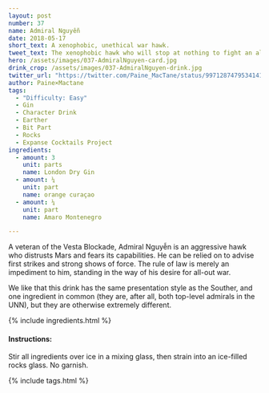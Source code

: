 ```yaml
---
layout: post
number: 37
name: Admiral Nguyễn
date: 2018-05-17
short_text: A xenophobic, unethical war hawk.
tweet_text: The xenophobic hawk who will stop at nothing to fight an all-out war with Mars.
hero: /assets/images/037-AdmiralNguyen-card.jpg
drink_crop: /assets/images/037-AdmiralNguyen-drink.jpg
twitter_url: "https://twitter.com/Paine_MacTane/status/997128747953414144"
author: Paine×Mactane
tags: 
  - "Difficulty: Easy"
  - Gin
  - Character Drink
  - Earther
  - Bit Part
  - Rocks
  - Expanse Cocktails Project
ingredients:
  - amount: 3
    unit: parts
    name: London Dry Gin
  - amount: ¼
    unit: part
    name: orange curaçao
  - amount: ¼
    unit: part
    name: Amaro Montenegro

---
```


A veteran of the Vesta Blockade, Admiral Nguyễn is an aggressive hawk who distrusts Mars and fears its capabilities. He can be relied on to advise first strikes and strong shows of force. The rule of law is merely an impediment to him, standing in the way of his desire for all-out war.

We like that this drink has the same presentation style as the Souther, and one ingredient in common (they are, after all, both top-level admirals in the UNN), but they are otherwise extremely different.  

{% include ingredients.html %}

#### Instructions:

Stir all ingredients over ice in a mixing glass, then strain into an ice-filled rocks glass. No garnish.

{% include tags.html %}
